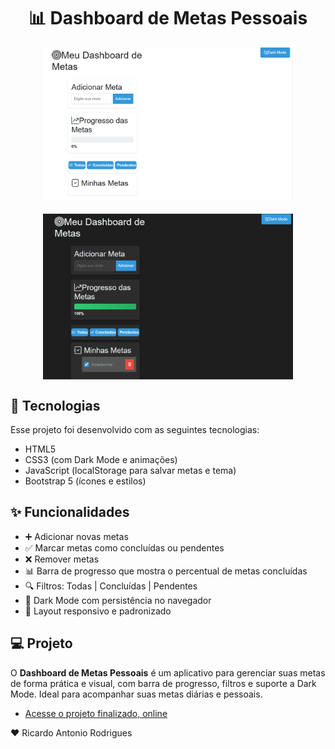<h1 align="center"> 📊 Dashboard de Metas Pessoais </h1>

<div style="display: flex; justify-content: center; gap: 20px; flex-wrap: wrap;">
  <img src="/imagens/dashboard-principal.png" alt="Dashboard de Metas - Tela Principal" width="400"/>
  <img src="/imagens/dashboard-darkmode.png" alt="Dashboard de Metas - Dark Mode" width="400"/>
</div>

## 🚀 Tecnologias

Esse projeto foi desenvolvido com as seguintes tecnologias:

- HTML5  
- CSS3 (com Dark Mode e animações)  
- JavaScript (localStorage para salvar metas e tema)  
- Bootstrap 5 (ícones e estilos)


## ✨ Funcionalidades

- ➕ Adicionar novas metas  
- ✅ Marcar metas como concluídas ou pendentes  
- ❌ Remover metas  
- 📊 Barra de progresso que mostra o percentual de metas concluídas  
- 🔍 Filtros: Todas | Concluídas | Pendentes  
- 🌙 Dark Mode com persistência no navegador  
- 📱 Layout responsivo e padronizado


## 💻 Projeto

O **Dashboard de Metas Pessoais** é um aplicativo para gerenciar suas metas de forma prática e visual, com barra de progresso, filtros e suporte a Dark Mode. Ideal para acompanhar suas metas diárias e pessoais.

- [Acesse o projeto finalizado, online](https://ricantony6.github.io/MetaDashboard/)

♥ Ricardo Antonio Rodrigues
